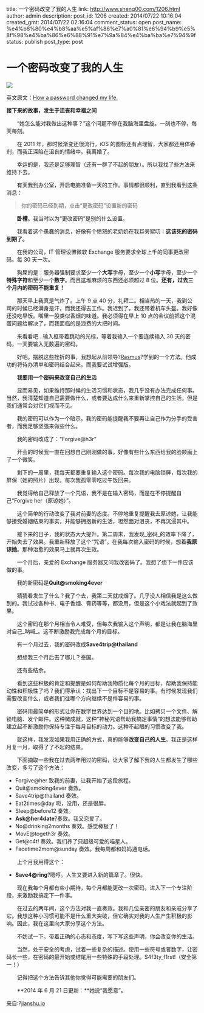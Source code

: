 title: 一个密码改变了我的人生
link: http://www.sheng00.com/1206.html
author: admin
description: 
post_id: 1206
created: 2014/07/22 10:16:04
created_gmt: 2014/07/22 02:16:04
comment_status: open
post_name: %e4%b8%80%e4%b8%aa%e5%af%86%e7%a0%81%e6%94%b9%e5%8f%98%e4%ba%86%e6%88%91%e7%9a%84%e4%ba%ba%e7%94%9f
status: publish
post_type: post

# 一个密码改变了我的人生

![](/wp-content/uploads/2014/07/73f7_212235361194669.jpg)

英文原文：[How a password changed my life.](https://medium.com/@manicho/how-a-password-changed-my-life-7af5d5f28038)

**接下来的故事，发生于沮丧和幸福之间**

　　“她怎么能对我做出这种事？”这个问题不停在我脑海里盘旋。一刻也不停，每天每刻。

　　在 2011 年，那时候渐变还很流行，iOS 的图标还有点理智，大家都还用体香剂，而我正深陷在沮丧的情绪中。我离婚了。

　　幸运的是，我还是足够理智（还有一群了不起的朋友）。所以我找了些方法来维持下去。

　　有天我到办公室，开启电脑准备一天的工作。事情都很顺利，直到我看到这条消息：

> 你的密码已经到期，点击“更改密码”设置新的密码

　　**卧槽**。我当时以为“更改密码”是别的什么设置。

　　我看着这个愚蠢的消息，好像有个愤怒的老奶奶在我耳旁絮叨：**这该死的密码到期了。**

　　在我的公司，IT 管理设置微软 Exchange 服务要求全球上千的同事更改密码。每 30 天一次。

　　狗屎的是：服务器强制要求至少一个**大写**字母，至少一个**小写**字母，至少一个**特殊字符**和至少一个**数字**。而且这堆麻烦的东西还必须超过 8 位。**还有，过去三个月内的密码不能重复！**

　　那天早上我真是气炸了。上午 9 点 40 分，礼拜二。相当热的一天，我到公司的时候已经满身是汗，而我还得去工作。我迟到了，我还带着机车头盔。我好像还没吃早饭。嘴里一股类似香烟的味道。我必须得在早上 10 点的会议前把这个混蛋问题给解决了，而我面临的是浪费的大把时间。

　　来看看吧...输入框带着跳动的光标，等着我输入一个要连续输入 30 天的密码，一天要输入无数遍的密码。

　　好吧。摆脱这些挫折的事，我想起从前领导?[Rasmus](https://twitter.com/rasmusrasmusson)?学到的一个方法。他成功的将待办清单和密码结合起来。而我要试试增强版。

　　**我要用一个密码来改变自己的生活**

　　显而易见，如果维持那时候的生活习惯和状态，我几乎没有办法完成任何事。当然，我清楚知道自己需要做什么，或者要达成什么来重新掌控自己的生活，但是我们通常会对它们视而不见。

　　我的密码可以作为一个暗示。我的密码能提醒我不要再让自己作为分手的受害者，而我足够坚强来做些什么。

　　我的密码改成了：“Forgive@h3r”

　　开会的时候我一直在回想自己刚刚做的事。好像有些什么东西给我的脸颊画上了一个微笑。

　　剩下的一周里，我每天都要重复输入这个密码。每次我的电脑锁屏，每次我的屏保（她的照片）出现，每次我孤零零吃过午饭回来。

　　我觉得给自己释放了一个咒语，我不是在输入密码，而是在不停提醒自己“Forgive her（原谅她）”。

　　这个简单的行动改变了我对前妻的态度。不停地重复提醒我去原谅她，让我能够接受婚姻结束的事实，并能够拥抱新的生活，坦然面对沮丧，不再沉浸其中。

　　接下来的日子，我的状态大大提升。第二周末，我发现_密码_的效率下降了，开始失去了效果。我重新释放了这个“咒语”。在我每次输入密码的时候，想着**我原谅她**。那种治愈的效果马上就再次生效。

　　一个月后，亲爱的 Exchange 服务器又问我改密码了。我想了想下一件应该做的事。

　　我的新密码是**Quit@smoking4ever**

　　猜猜看发生了什么？我了个去，我第二天就戒烟了。几乎没人相信我是这么做到的。我试过各种书、电子香烟、膏药等等，都没用，但是这个小戏法就起到了效果。

　　这个密码在那个月相当令人难受，但每次我输入这个声明，都是让我在脑海里对自己_呐喊_。这不断激励我完成每个月的目标。

　　有一个月过去，我的密码改成**Save4trip@thailand**

　　想想我三个月后去了哪儿？泰国。

　　还有些结余。

　　看到这些积极的肯定和提醒是如何帮助我物质化每个月的目标，帮助我保持能动性和积极性了吗？我们得承认：找出下一个目标不是容易的事。有时候发现我们需要改变什么，或者我们往哪个方向继续不是件容易的事。

　　密码用最简单的形式让你在数字世界达到一个目的地。比如拷贝一个文件、解锁电脑、发个邮件。这种微成就，这种“神秘咒语帮助我搞定事情”的想法能够帮助建立起不断激励你保持专注于每月目标的动力。这种不起眼的习惯改变了我。

　　就这样，我发现如果我用正确的方式，真的能够**改变自己的人生**。我正是这样月复一月，取得了了不起的结果。

　　下面摘取一些我在过去两年用过的密码，让大家了解下我的人生都发生了哪些改变，多亏了这个方法：

  * Forgive@her 致我的前妻，让我开始了这段旅程。
  * Quit@smoking4ever 奏效。
  * Save4trip@thailand 奏效。
  * Eat2times@day 呃，没用，还是很胖。
  * Sleep@before12 奏效。
  * **Ask@her4date**?奏效。我又恋爱了。
  * No@drinking2months 奏效。感觉棒极了！
  * MovE@togeth3r 奏效。
  * Get@c4t! 奏效。我们养了只超级可爱的喵星人。
  * Facetime2mom@sunday 奏效。我每周都和妈妈通电话。

　　上个月我用得这个：

  * **Save4@ring**?嗯哼。人生又要进入新的篇章了。很快。

　　现在我每个月都有些小期待，每个月都能更改一次密码，进入下一个专注阶段，来激励我搞定下一件事。

　　在过去的两年间，这个方法对我一直奏效。我和几位亲密的朋友和亲戚分享了它。我想这种小习惯可能不是什么重大突破，但它确实对我的人生产生积极的影响。因此，我在这里向大家分享这个方法。

　　不妨试一下。带着正确的心态和态度，写下写这些声明，你会改变你的生活。

　　当然，处于安全的考虑，试着一些复杂的描述。使用一些符号或者数字，让密码长一些，在密码的最开始或结尾用一些特殊的手段处理。S4f3ty_f1rst!（安全第一！）

　　记得把这个方法告诉其他你觉得可能需要的朋友们。

　　**2014 年 6 月 21 日更新：**她说“我愿意”。

来自:?[jianshu.io](http://jianshu.io/p/a1220fd27e2f)